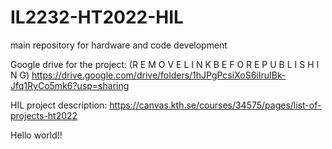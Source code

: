 # IL2232-HT2022-HIL
main repository for hardware and code development

Google drive for the project:   (R E M O V E  L I N K  B E F O R E  P U B L I S H I N G)
https://drive.google.com/drive/folders/1hJPgPcsiXoS6iIruIBk-Jfq1RyCo5mk6?usp=sharing

HIL project description:
https://canvas.kth.se/courses/34575/pages/list-of-projects-ht2022


Hello world!! 
